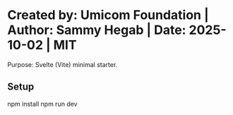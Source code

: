 # Created by: Umicom Foundation | Author: Sammy Hegab | Date: 2025-10-02 | MIT
Purpose: Svelte (Vite) minimal starter.


## Setup
npm install
npm run dev
